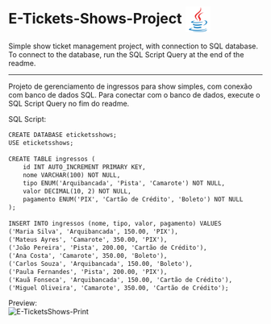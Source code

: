 # E-Tickets-Shows-Project <img align="center" alt="mateusayres-Java" height="50" width="50" src="https://raw.githubusercontent.com/devicons/devicon/master/icons/java/java-original.svg">

Simple show ticket management project, with connection to SQL database. To connect to the database, run the SQL Script Query at the end of the readme. 

**********************************************

Projeto de gerenciamento de ingressos para show simples, com conexão com banco de dados SQL. Para conectar com o banco de dados, execute o SQL Script Query no fim do readme.

SQL Script: 
```
CREATE DATABASE eticketsshows;
USE eticketsshows;

CREATE TABLE ingressos (
    id INT AUTO_INCREMENT PRIMARY KEY,
    nome VARCHAR(100) NOT NULL,
    tipo ENUM('Arquibancada', 'Pista', 'Camarote') NOT NULL,
    valor DECIMAL(10, 2) NOT NULL,
    pagamento ENUM('PIX', 'Cartão de Crédito', 'Boleto') NOT NULL
);

INSERT INTO ingressos (nome, tipo, valor, pagamento) VALUES
('Maria Silva', 'Arquibancada', 150.00, 'PIX'),
('Mateus Ayres', 'Camarote', 350.00, 'PIX'),
('João Pereira', 'Pista', 200.00, 'Cartão de Crédito'),
('Ana Costa', 'Camarote', 350.00, 'Boleto'),
('Carlos Souza', 'Arquibancada', 150.00, 'Boleto'),
('Paula Fernandes', 'Pista', 200.00, 'PIX'),
('Kauã Fonseca', 'Arquibancada', 150.00, 'Cartão de Crédito'),
('Miguel Oliveira', 'Camarote', 350.00, 'Cartão de Crédito');
```
Preview: <br>
![E-TicketsShows-Print](https://github.com/mateusayres/e-tickets-shows-project/assets/168099824/a46c3e8b-3be8-443d-9a52-55b11647193b)
